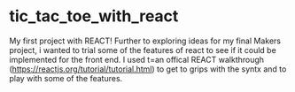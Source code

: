 # tic_tac_toe_with_react

My first project with REACT! Further to exploring ideas for my final Makers project, i wanted to trial some of the features of react to see if it could be implemented for the front end. I used t=an offical REACT walkthrough (https://reactjs.org/tutorial/tutorial.html) to get to grips with the syntx and to play with some of the features.

